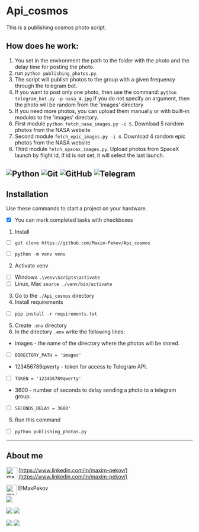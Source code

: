 # Api_cosmos

This is a publishing cosmos photo script.

## How does he work:

1. You set in the environment the path to the folder with the photo and the delay time for posting the photo.
2. run `python publishing_photos.py`.
3. The script will publish photos to the group with a given frequency through the telegram bot.
4. If you want to post only one photo, then use the command: ` python telegram_bot.py -p nasa_4.jpg
` If you do not specify an argument, then the photo will be random from the 'images' directory
5. If you need more photos, you can upload them manually or with built-in modules to the 'images' directory.
6. First module `python fetch_nasa_images.py -i 5`. Download 5 random photos from the NASA website
7. Second module `fetch_epic_images.py -i 4`. Download 4 random epic photos from the NASA website
8. Third module `fetch_spacex_images.py`. Upload photos from SpaceX launch by flight id, if id is not set, it will select the last launch.

![Python](https://img.shields.io/badge/python-3670A0?style=for-the-badge&logo=python&logoColor=ffdd54)
![Git](https://img.shields.io/badge/git-%23F05033.svg?style=for-the-badge&logo=git&logoColor=white)
![GitHub](https://img.shields.io/badge/github-%23121011.svg?style=for-the-badge&logo=github&logoColor=white)
![Telegram](https://img.shields.io/badge/Telegram-2CA5E0?style=for-the-badge&logo=telegram&logoColor=white)
---
## Installation
Use these commands to start a project on your hardware.
- [x] You can mark completed tasks with checkboxes 
1. Install

- [ ]    `git clone https://github.com/Maxim-Pekov/Api_cosmos`

- [ ]    `python -m venv venv`
2. Activate venv    
- [ ] Windows  `.\venv\Scripts\activate`
- [ ] Linux, Mac  `source ./venv/bin/activate`
3. Go to the `./Api_cosmos` directory
4. Install requirements

- [ ]    `pip install -r requirements.txt`

5. Create `.env` directory
6. In the directory `.env` write the following lines:

- images - the name of the directory where the photos will be stored.
- [ ]    `DIRECTORY_PATH = 'images'`

- 123456789qwerty - token for access to Telegram API.
- [ ]    `TOKEN = '123456789qwerty'`

- 3600 - number of seconds to delay sending a photo to a telegram group.
- [ ]    `SECONDS_DELAY = 3600'`

5. Run this command

- [ ]   `python publishing_photos.py`
---
## About me
[<img align="left" alt="maxim-pekov | LinkedIn" width="30px" src="https://img.icons8.com/color/48/000000/linkedin-circled--v3.png" />https://www.linkedin.com/in/maxim-pekov/](https://www.linkedin.com/in/maxim-pekov/)
</br>

<img align="left" alt="maxim-pekov" width="28px" src="https://upload.wikimedia.org/wikipedia/commons/5/5c/Telegram_Messenger.png" />@MaxPekov
</br>

[//]: # (Карточка профиля: )
![](https://github-profile-summary-cards.vercel.app/api/cards/profile-details?username=Maxim-Pekov&theme=solarized_dark)

[//]: # (Статистика языков в коммитах:)
[//]: # (Статистика языков в репозиториях:)
![](https://github-profile-summary-cards.vercel.app/api/cards/most-commit-language?username=Maxim-Pekov&theme=solarized_dark)
![](https://github-profile-summary-cards.vercel.app/api/cards/repos-per-language?username=Maxim-Pekov&theme=solarized_dark)



[//]: # (Статистика профиля:)
[//]: # (Данные по коммитам за сутки:)
![](https://github-profile-summary-cards.vercel.app/api/cards/stats?username=Maxim-Pekov&theme=solarized_dark)
![](https://github-profile-summary-cards.vercel.app/api/cards/productive-time?username=Maxim-Pekov&theme=solarized_dark)

[//]: # ([![trophy]&#40;https://github-profile-trophy.vercel.app/?username=Maxim-Pekov&#41;]&#40;https://github.com/ryo-ma/github-profile-trophy&#41;)

